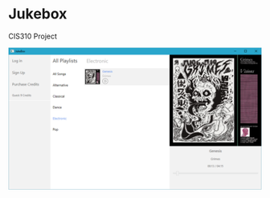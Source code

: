 # Jukebox
CIS310 Project

![Image of Jukebox](https://github.com/tschafma/Jukebox/blob/master/examples/ex_1.PNG?raw=true)
